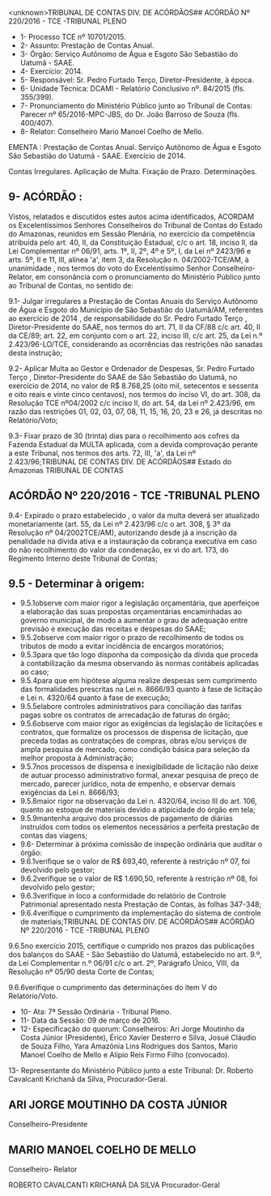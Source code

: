 &lt;unknown&gt;TRIBUNAL DE CONTAS DIV. DE ACÓRDÃOS## ACÓRDÃO Nº 220/2016 - TCE -TRIBUNAL PLENO

- 1- Processo TCE nº 10701/2015.
- 2- Assunto: Prestação de Contas Anual.
- 3- Órgão: Serviço Autônomo de Água e Esgoto São Sebastião do Uatumã - SAAE.
- 4- Exercício: 2014.
- 5- Responsável: Sr. Pedro Furtado Terço, Diretor-Presidente, à época.
- 6- Unidade Técnica: DCAMI - Relatório Conclusivo nº. 84/2015 (fls. 355/399).
- 7-  Pronunciamento  do Ministério Público  junto  ao Tribunal  de Contas: Parecer  nº 65/2016-MPC-JBS, do Dr. João Barroso de Souza (fls. 400/407).
- 8- Relator: Conselheiro Mario Manoel Coelho de Mello.

EMENTA : Prestação  de  Contas  Anual.  Serviço Autônomo  de  Água  e  Esgoto  São  Sebastião  do Uatumã - SAAE.  Exercício de 2014.

Contas Irregulares. Aplicação de Multa. Fixação de Prazo. Determinações.

## 9- ACÓRDÃO :

Vistos, relatados e discutidos estes autos acima identificados, ACORDAM os Excelentíssimos  Senhores  Conselheiros  do  Tribunal  de  Contas  do  Estado  do Amazonas, reunidos em Sessão Plenária, no exercício da competência atribuída pelo art. 40, II, da Constituição Estadual, c/c o art. 18, inciso II, da Lei Complementar nº 06/91, arts. 1º, II, 2º, 4º e 5º, I, da Lei nº 2423/96 e arts. 5º, II e 11, III, alínea 'a', item 3, da Resolução n.  04/2002-TCE/AM, à  unanimidade ,  nos  termos  do  voto  do  Excelentíssimo  Senhor Conselheiro-Relator, em consonância com o pronunciamento do Ministério Público junto ao Tribunal de Contas, no sentido de:

9.1- Julgar irregulares a Prestação de Contas Anuais do Serviço Autônomo de  Água  e  Esgoto  do  Município  de  São  Sebastião  do  Uatumã/AM, referentes  ao exercício de 2014 , de responsabilidade do Sr. Pedro Furtado Terço , Diretor-Presidente do SAAE, nos termos do art. 71, II da CF/88 c/c art. 40, II da CE/89; art. 22, em conjunto com  o  art.  22,  inciso  III,  c/c  art.  25,  da  Lei  n.º  2.423/96-LO/TCE,  considerando  as ocorrências das restrições não sanadas desta instrução;

9.2- Aplicar Multa ao Gestor e Ordenador de Despesas, Sr. Pedro Furtado Terço , Diretor-Presidente do SAAE de São Sebastião do Uatumã, no exercício de 2014, no  valor  de R$  8.768,25 (oito  mil,  setecentos  e  sessenta  e  oito  reais  e  vinte  cinco centavos), nos termos do inciso VI, do art. 308, da Resolução TCE nº04/2002 c/c inciso II, do art. 54, da Lei nº 2.423/96, em razão das restrições 01, 02, 03, 07, 08, 11, 15, 16, 20, 23 e 26, já descritas no Relatório/Voto;

9.3-  Fixar  prazo de  30  (trinta)  dias  para  o recolhimento aos  cofres  da Fazenda  Estadual  da MULTA aplicada,  com  a  devida  comprovação  perante  a  este Tribunal, nos termos dos arts. 72, III, 'a', da Lei nº 2.423/96;TRIBUNAL DE CONTAS DIV. DE ACÓRDÃOS## Estado do Amazonas TRIBUNAL DE CONTAS

## ACÓRDÃO Nº 220/2016 - TCE -TRIBUNAL PLENO

9.4- Expirado o prazo estabelecido , o valor da multa deverá ser atualizado monetariamente (art. 55, da Lei nº 2.423/96 c/c o art. 308, § 3º da Resolução nº 04/2002TCE/AM), autorizando desde já a inscrição da penalidade na dívida ativa e a instauração da cobrança executiva em caso do não recolhimento do valor da condenação, ex vi do art. 173, do Regimento Interno deste Tribunal de Contas;

## 9.5 - Determinar à origem:

- 9.5.1observe  com maior  rigor  a  legislação  orçamentária,  que  aperfeiçoe  a elaboração das suas propostas orçamentárias encaminhadas ao governo municipal, de modo  a  aumentar  o  grau  de  adequação  entre  previsão  e  execução  das  receitas  e despesas do SAAE;
- 9.5.2observe com maior rigor o prazo de recolhimento de todos os tributos de modo a evitar incidência de encargos moratórios;
- 9.5.3para  que  tão  logo  disponha  da  composição  da  dívida  que  proceda  à contabilização da mesma observando às normas contábeis aplicadas ao caso;
- 9.5.4para que em hipótese alguma realize despesas sem cumprimento das formalidades  prescritas  na  Lei  n.  8666/93  quanto  à  fase  de  licitação  e  Lei  n.  4320/64 quanto à fase de execução;
- 9.5.5elabore  controles  administrativos  para  conciliação  das  tarifas  pagas sobre os contratos de arrecadação de faturas do órgão;
- 9.5.6observe  com  maior  rigor  as  exigências  da  legislação  de  licitações  e contratos,  que  formalize  os  processos  de  dispensa  de  licitação,  que  preceda  todas  as contratações  de  compras,  obras  e/ou  serviços  de  ampla  pesquisa  de  mercado,  como condição básica para seleção da melhor proposta à Administração;
- 9.5.7nos processos de dispensa e inexigibilidade de licitação não deixe de autuar  processo  administrativo  formal,  anexar  pesquisa  de  preço  de  mercado,  parecer jurídico, nota de empenho, e observar demais exigências da Lei n. 8666/93;
- 9.5.8maior  rigor  na  observação  da  Lei  n.  4320/64,  inciso  III  do  art.  106, quanto ao estoque de materiais devido a atipicidade do órgão em tela;
- 9.5.9mantenha  arquivo  dos  processos  de  pagamento  de  diárias  instruídos com todos os elementos necessários a perfeita prestação de contas das viagens;
- 9.6- Determinar à próxima comissão de inspeção ordinária que  auditar o órgão:
- 9.6.1verifique  se  o  valor  de  R$  693,40,  referente  à  restrição  nº  07,  foi devolvido pelo gestor;
- 9.6.2verifique  se  o  valor  de  R$  1.690,50,  referente  à  restrição  nº  08,  foi devolvido pelo gestor;
- 9.6.3verifique in  loco a  conformidade  do  relatório  de  Controle  Patrimonial apresentado nesta Prestação de Contas, às folhas 347-348;
- 9.6.4verifique  o  cumprimento da implementação do sistema de controle de materiais;TRIBUNAL DE CONTAS DIV. DE ACÓRDÃOS## ACÓRDÃO Nº 220/2016 - TCE -TRIBUNAL PLENO

9.6.5no  exercício  2015,  certifique  o  cumprido  nos  prazos  das  publicações dos  balanços  do  SAAE  -  São  Sebastião  do  Uatumã,  estabelecido  no  art.  9.º,  da  Lei Complementar n.º 06/91 c/c o art. 2º, Parágrafo Único, VIII, da Resolução nº 05/90 desta Corte de Contas;

9.6.6verifique o cumprimento das determinações do item V do Relatório/Voto.

- 10- Ata: 7ª Sessão Ordinária - Tribunal Pleno.
- 11- Data da Sessão: 09 de março de 2016.
- 12-  Especificação  do  quorum: Conselheiros:  Ari  Jorge  Moutinho  da  Costa  Júnior (Presidente), Érico Xavier Desterro e Silva, Josué Cláudio de Souza Filho, Yara Amazônia Lins  Rodrigues  dos  Santos,  Mario  Manoel  Coelho  de  Mello  e  Alípio  Reis  Firmo  Filho (convocado).

13- Representante do Ministério Público junto a este Tribunal: Dr. Roberto Cavalcanti Krichanã da Silva, Procurador-Geral.

## ARI JORGE MOUTINHO DA COSTA JÚNIOR

Conselheiro-Presidente

## MARIO MANOEL COELHO DE MELLO

Conselheiro- Relator

ROBERTO CAVALCANTI KRICHANÃ DA SILVA Procurador-Geral
